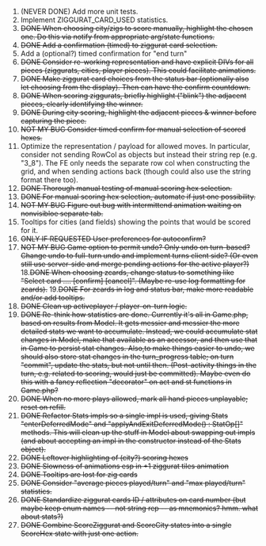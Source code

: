 1. (NEVER DONE) Add more unit tests.
2. Implement ZIGGURAT_CARD_USED statistics.
3. ~~DONE When choosing city/zigs to score manually, highlight the chosen one. Do this via notify from appropriate arg/state functions.~~
4. ~~DONE Add a confirmation (timed) to ziggurat card selection.~~
5. Add a (optional?) timed confirmation for "end turn"
6. ~~DONE Consider re-working representation and have explicit DIVs for all pieces (ziggurats, cities, player pieces). This could facilitate animations.~~
7. ~~DONE Make ziggurat card choices from the status bar (optionally also let choosing from the display). Then can have the confirm countdown.~~
8. ~~DONE When scoring ziggurats, briefly highlight ("blink") the adjacent pieces, clearly identifying the winner.~~
9. ~~DONE During city scoring, highlight the adjacent pieces & winner before capturing the piece.~~
10. ~~NOT MY BUG Consider timed confirm for manual selection of scored hexes.~~
11. Optimize the representation / payload for allowed moves. In particular, consider not sending RowCol as objects but instead their string rep (e.g. "3_8"). The FE only needs the separate row col when constructing the grid, and when sending actions back (though could also use the string format there too).
12. ~~DONE Thorough manual testing of manual scoring hex selection.~~
13. ~~DONE For manual scoring hex selection, automate if just one possibility.~~
14. ~~NOT MY BUG Figure out bug with intermittend animation waiting on nonvisibloe separate tab.~~
15. Tooltips for cities (and fields) showing the points that would be scored for it.
16. ~~ONLY IF REQUESTED User preferences for autoconfirm?~~
17. ~~NOT MY BUG Game option to permit undo? Only undo on turn-based? Change undo to full-turn undo and implement turns client side? (Or even still use server-side and merge pending actions for the active player?)~~
18.~~DONE When choosing zcards, change status to something like "Select card .... [confirm] [cancel]". (Maybe re-use log formatting for zcards).~~
19.~~DONE For zcards in log and status bar, make more readable and/or add tooltips.~~
20. ~~DONE Clean up activeplayer / player-on-turn logic.~~
21. ~~DONE Re-think how statistics are done. Currently it's all in Game.php, based on results from Model. It gets messier and messier the more detailed stats we want to accumulate. Instead, we could accumulate stat changes in Model, make that available as an accessor, and then use that in Game to persist stat changes. Also,to make things easier to undo, we should also store stat changes in the turn_progress table; on turn "commit", update the stats, but not until then. (Post-activity things in the turn, e.g. related to scoring, would just be committed). Maybe even do this with a fancy reflection "decorator" on act and st functions in Game.php?~~
22. ~~DONE When no more plays allowed, mark all hand pieces unplayable; reset on refill.~~
23. ~~DONE Refactor Stats impls so a single impl is used, giving Stats "enterDeferredMode" and "applyAndExitDeferredMode() : StatOp[]" methods. This will clean up the stuff in Model about swapping out impls (and about accepting an impl in the constructor instead of the Stats object).~~
23. ~~DONE Leftover highlighting of (city?) scoring hexes~~
24. ~~DONE Slowness of animations esp in +1 ziggurat tiles animation~~
25. ~~DONE Tooltips are lost for zig cards~~
26. ~~DONE Consider "average pieces played/turn" and "max played/turn" statistics.~~
27. ~~DONE Standardize ziggurat cards ID / attributes on card number (but maybe keep enum names -- not string rep -- as mnemonics? hmm. what about stats?)~~
28. ~~DONE Combine ScoreZiggurat and ScoreCity states into a single ScoreHex state with just one action.~~
